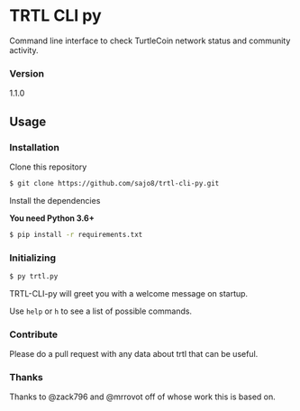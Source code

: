 # TRTL CLI py

Command line interface to check TurtleCoin network status and community activity.

### Version
1.1.0

## Usage

### Installation
Clone this repository

```sh
$ git clone https://github.com/sajo8/trtl-cli-py.git
```

Install the dependencies

**You need Python 3.6+**

```sh
$ pip install -r requirements.txt
```

### Initializing

```sh
$ py trtl.py
```

TRTL-CLI-py will greet you with a welcome message on startup.

Use `help` or `h` to see a list of possible commands.

### Contribute

Please do a pull request with any data about trtl that can be useful.

### Thanks

Thanks to @zack796 and @mrrovot off of whose work this is based on.
